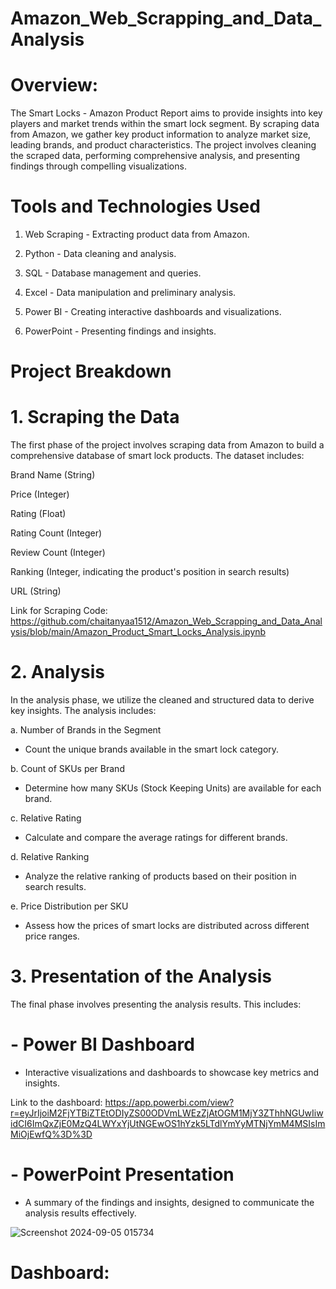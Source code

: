 # Amazon_Web_Scrapping_and_Data_Analysis

# Overview: 
The Smart Locks - Amazon Product Report aims to provide insights into key players and market trends within the smart lock segment. By scraping data from Amazon, we gather key product information to analyze market size, leading brands, and product characteristics. The project involves cleaning the scraped data, performing comprehensive analysis, and presenting findings through compelling visualizations.

# Tools and Technologies Used
1. Web Scraping - Extracting product data from Amazon.
   
2. Python - Data cleaning and analysis.

3. SQL - Database management and queries.

4. Excel - Data manipulation and preliminary analysis.

5. Power BI - Creating interactive dashboards and visualizations.

6. PowerPoint - Presenting findings and insights.

# Project Breakdown

# 1. Scraping the Data

The first phase of the project involves scraping data from Amazon to build a comprehensive database of smart lock products. The dataset includes:

Brand Name (String)

Price (Integer)

Rating (Float)

Rating Count (Integer)

Review Count (Integer)

Ranking (Integer, indicating the product's position in search results)

URL (String)

Link for Scraping Code: https://github.com/chaitanyaa1512/Amazon_Web_Scrapping_and_Data_Analysis/blob/main/Amazon_Product_Smart_Locks_Analysis.ipynb

# 2. Analysis

In the analysis phase, we utilize the cleaned and structured data to derive key insights. The analysis includes:

a. Number of Brands in the Segment 
- Count the unique brands available in the smart lock category.

b. Count of SKUs per Brand
- Determine how many SKUs (Stock Keeping Units) are available for each brand.

c. Relative Rating 
- Calculate and compare the average ratings for different brands.

d. Relative Ranking 
- Analyze the relative ranking of products based on their position in search results.

e. Price Distribution per SKU 
- Assess how the prices of smart locks are distributed across different price ranges.

# 3.  Presentation of the Analysis

The final phase involves presenting the analysis results. This includes:

# - Power BI Dashboard 
- Interactive visualizations and dashboards to showcase key metrics and insights.
  
Link to the dashboard: https://app.powerbi.com/view?r=eyJrIjoiM2FjYTBiZTEtODIyZS00ODVmLWEzZjAtOGM1MjY3ZThhNGUwIiwidCI6ImQxZjE0MzQ4LWYxYjUtNGEwOS1hYzk5LTdlYmYyMTNjYmM4MSIsImMiOjEwfQ%3D%3D

# - PowerPoint Presentation
- A summary of the findings and insights, designed to communicate the analysis results effectively.


![Screenshot 2024-09-05 015734](https://github.com/user-attachments/assets/ee01c2ab-b5d8-4a68-bfee-bf551ddf6116)

# Dashboard: 

